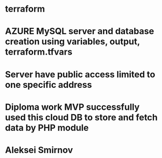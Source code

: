 # terraform
# AZURE MySQL server and database creation using variables, output, terraform.tfvars
# Server have public access limited to one specific address
# Diploma work MVP successfully used this cloud DB to store and fetch data by PHP module
#
# Aleksei Smirnov